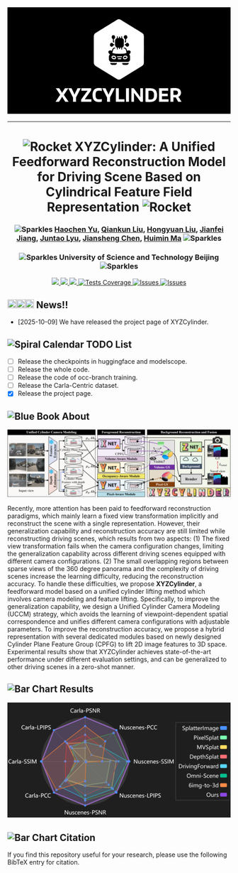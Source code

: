 <div align="center">
  <a href="https://github.com/{{github_username}}/{{github_repo_name}}">
    <img src="assets/logo.gif" alt="Repo Logo" height="240">
  </a>
</div>

---

<h1 align="center">
  <img src="https://raw.githubusercontent.com/Tarikul-Islam-Anik/Animated-Fluent-Emojis/master/Emojis/Travel%20and%20places/Rocket.png" alt="Rocket" width="25" height="25" />
  XYZCylinder: A Unified Feedforward Reconstruction Model for Driving Scene Based on Cylindrical Feature
 Field Representation
  <img src="https://raw.githubusercontent.com/Tarikul-Islam-Anik/Animated-Fluent-Emojis/master/Emojis/Travel%20and%20places/Rocket.png" alt="Rocket" width="25" height="25" />
</h3>

<h3 align="center">
  <img src="https://raw.githubusercontent.com/Tarikul-Islam-Anik/Animated-Fluent-Emojis/master/Emojis/Activities/Sparkles.png" alt="Sparkles" width="20" height="20" />
  <a href="https://yuyuyu223.github.io/howsenfisher.github.io/">Haochen Yu</a>,
  <a href="https://scholar.google.com/citations?user=TNDbzzMAAAAJ&hl=zh-CN">Qiankun Liu</a>,
  <a href="https://scholar.google.com/citations?user=Gt3-rnAAAAAJ&hl=zh-CN">Hongyuan Liu</a>,
  <a href="https://jianfeij.github.io/">Jianfei Jiang</a>,
  <a href="https://openreview.net/profile?id=~Juntao_Lyu1">Juntao Lyu</a>,
  <a href="https://scholar.google.com/citations?user=A1gA9XIAAAAJ&hl=zh-CN">Jiansheng Chen</a>,
  <a href="http://www.3dimagelab.com/index.php/huimin-ma/">Huimin Ma</a>
  <img src="https://raw.githubusercontent.com/Tarikul-Islam-Anik/Animated-Fluent-Emojis/master/Emojis/Activities/Sparkles.png" alt="Sparkles" width="20" height="20" />
</h3>
<h3 align="center">
  <img src="https://raw.githubusercontent.com/Tarikul-Islam-Anik/Animated-Fluent-Emojis/master/Emojis/Activities/Sparkles.png" alt="Sparkles" width="20" height="20" />
  University of Science and Technology Beijing
  <img src="https://raw.githubusercontent.com/Tarikul-Islam-Anik/Animated-Fluent-Emojis/master/Emojis/Activities/Sparkles.png" alt="Sparkles" width="20" height="20" />
</h3>

<p align="center">
<a href="#">
      <img src="https://custom-icon-badges.demolab.com/badge/code-comming%20soon-blue?logo=code" />
    </a>
    <a href="#">
      <img src="https://custom-icon-badges.demolab.com/badge/Paper-Under%20Review-green?logo=paper" />
    </a>
    <a href="https://yuyuyu223.github.io/XYZCYlinder-projectpage/">
      <img src="https://custom-icon-badges.demolab.com/badge/Project%20Page-purple?logo=web" />
    </a>
    <a href="https://huggingface.co/howsenfisher/XYZCylinder">
      <img alt="Tests Coverage" src="https://img.shields.io/badge/%F0%9F%A4%97%20Huggingface-coming%20soon-orange" />
    </a>
    <a href="https://www.modelscope.cn/models/yuyuyu223/XYZCylinder">
      <img alt="Issues" src="https://custom-icon-badges.demolab.com/badge/ModelScope-coming%20soon-624aff.svg?logo=modelscope&logoColor=white" />
    </a>
    <!-- <a href="#">
      <img alt="Issues" src="https://custom-icon-badges.demolab.com/badge/Video-Youtube-FF0033.svg?logo=youtube" />
    </a>
    <a href="#">
      <img alt="Issues" src="https://custom-icon-badges.demolab.com/badge/Video-BiliBili-FB7299.svg?logo=bilibili" />
    </a> -->
    <a href="#">
      <img alt="Issues" src="https://custom-icon-badges.demolab.com/badge/Datasets-comming%20soon-pink.svg?logo=database" />
    </a>
    <!-- <a href="#">
      <img alt="Issues" src="https://visitor-badge.laobi.icu/badge?page_id=jwenjian.visitor-badge" />
    </a> -->
  </p>


## <img src="https://raw.githubusercontent.com/Tarikul-Islam-Anik/Telegram-Animated-Emojis/main/Animals%20and%20Nature/Fire.webp" width="20" height="20" /><img src="https://raw.githubusercontent.com/Tarikul-Islam-Anik/Telegram-Animated-Emojis/main/Animals%20and%20Nature/Fire.webp" width="20" height="20" /><img src="https://raw.githubusercontent.com/Tarikul-Islam-Anik/Telegram-Animated-Emojis/main/Animals%20and%20Nature/Fire.webp" width="20" height="20" /> News!!
* [2025-10-09] We have released the project page of XYZCylinder.



## <img src="https://raw.githubusercontent.com/Tarikul-Islam-Anik/Animated-Fluent-Emojis/master/Emojis/Objects/Spiral%20Calendar.png" alt="Spiral Calendar" width="25" height="25" /> TODO List

* [ ] Release the checkpoints in huggingface and modelscope.
* [ ] Release the whole code.
* [ ] Release the code of occ-branch training.
* [ ] Release the Carla-Centric dataset.
* [X] Release the project page.

## <img src="https://raw.githubusercontent.com/Tarikul-Islam-Anik/Animated-Fluent-Emojis/master/Emojis/Objects/Blue%20Book.png" alt="Blue Book" width="25" height="25" /> About
![Image](./assets/mainpipe.png)

Recently, more attention has been paid to feedforward reconstruction paradigms, which mainly learn a fixed view transformation implicitly and reconstruct the scene with a single representation. However, their generalization capability and reconstruction accuracy are still limited while reconstructing driving scenes, which results from two aspects: (1) The fixed view transformation fails when the camera configuration changes, limiting the generalization capability across different driving scenes equipped with different camera configurations. (2) The small overlapping regions between sparse views of the 360 degree panorama and the complexity of driving scenes increase the learning difficulty, reducing the reconstruction accuracy. To handle these difficulties, we propose **XYZCylinder**, a feedforward model based on a unified cylinder lifting method which involves camera modeling and feature lifting. Specifically, to improve the generalization capability, we design a Unified Cylinder Camera Modeling (UCCM) strategy, which avoids the learning of viewpoint-dependent spatial correspondence and unifies different camera configurations with adjustable parameters. To improve the reconstruction accuracy, we propose a hybrid representation with several dedicated modules based on newly designed Cylinder Plane Feature Group (CPFG) to lift 2D image features to 3D space. Experimental results show that XYZCylinder achieves state-of-the-art performance under different evaluation settings, and can be generalized to other driving scenes in a zero-shot manner.

## <img src="https://raw.githubusercontent.com/Tarikul-Islam-Anik/Animated-Fluent-Emojis/master/Emojis/Objects/Bar%20Chart.png" alt="Bar Chart" width="25" height="25" /> Results
![Image](./assets/radar.png)

## <img src="https://raw.githubusercontent.com/Tarikul-Islam-Anik/Animated-Fluent-Emojis/master/Emojis/Objects/Bar%20Chart.png" alt="Bar Chart" width="25" height="25" /> Citation

If you find this repository useful for your research, please use the following BibTeX entry for citation.

